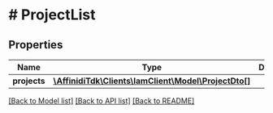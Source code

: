 # # ProjectList

## Properties

Name | Type | Description | Notes
------------ | ------------- | ------------- | -------------
**projects** | [**\AffinidiTdk\Clients\IamClient\Model\ProjectDto[]**](ProjectDto.md) |  |

[[Back to Model list]](../../README.md#models) [[Back to API list]](../../README.md#endpoints) [[Back to README]](../../README.md)
